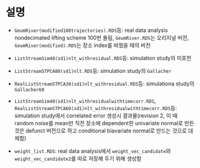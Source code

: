 # 설명

- `GeumRiver(modified100trajectories).RDS`등: real data analysis nondecimated lifting scheme 100번 돌림, `GeumRiver.RDS`는 오리지널 버전, `GeumRiver(modified).RDS`는 장소 index를 바꿨을 때의 버전

- `ListStreamSim40(sd1)nlt_withresidual.RDS`등: simulation study의 미호천

- `ListStreamSTPCA80(sd1)nlt.RDS`등: simulation study의 `Gallacher`

- `RealListStreamSTPCA30(sd1)nlt_withresidual.RDS`등: simulationa study의 `Gallacher60`

- `ListStreamSim40(sd1)nlt_withresidualwithtimecorr.RDS`, `RealListStreamSTPCA60(sd1)nlt_withresidualwithtimecorr.RDS`등: simulation study에서 correlated error 생성시 결과물(revision 2, 이 때 random noise를 mean만 직전 장소에 dependent한 univariate normal로 만든 것은 defunct 버전으로 하고 conditional biavariate normal로 만드는 것으로 대체함)

- `weight_list.RDS`: real data analysis에서 `weight_vec_candidate`와 `weight_vec_candidate2`를 따로 저장해 두기 위해 생성함